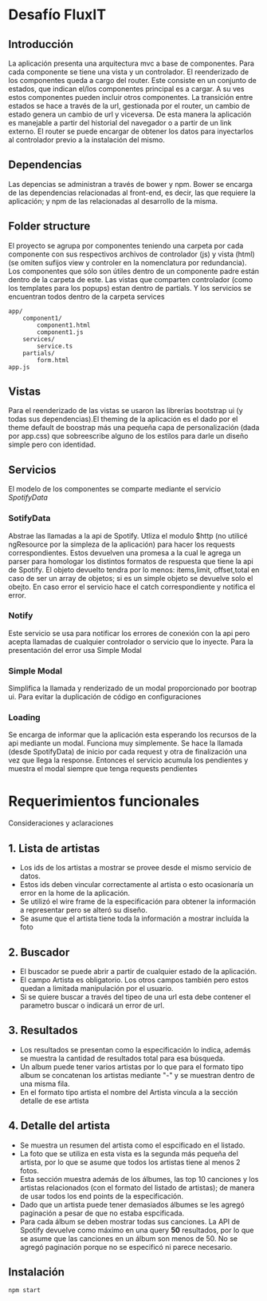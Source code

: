 # Desafío FluxIT

## Introducción
La aplicación presenta una arquitectura mvc a base de componentes. Para cada componente se tiene una vista y un controlador. El reenderizado de los componentes queda a cargo del router. Este consiste en un conjunto de estados, que indican el/los componentes principal es a cargar. A su ves estos componentes pueden incluir otros componentes. La transición entre estados se hace a través de la url, gestionada por el router, un cambio de estado genera un cambio de url y viceversa. De esta manera la aplicación es manejable a partir del historial del navegador o a partir de un link externo. El router se puede encargar de obtener los datos para inyectarlos al controlador previo a la instalación del mismo.

## Dependencias
Las depencias se administran a través de bower y npm. Bower se encarga de las dependencias relacionadas al front-end, es decir, las que requiere la aplicación; y npm de las relacionadas al desarrollo de la misma.
 


## Folder structure

El proyecto se agrupa por componentes teniendo una carpeta por cada componente con sus respectivos archivos de controlador (js) y vista (html) (se omiten sufijos view y controler en la nomenclatura por redundancia). Los componentes que sólo son útiles dentro de un componente padre están dentro de la carpeta de este.
Las vistas que comparten controlador (como los templates para los popups) estan dentro de partials. Y los servicios se encuentran todos dentro de la carpeta services

    app/
        component1/
            component1.html
            component1.js
        services/
            service.ts
        partials/
            form.html
    app.js

## Vistas
Para el reenderizado de las vistas se usaron las librerías bootstrap ui (y todas sus dependencias).El theming de la aplicación es el dado por el theme default de boostrap más una pequeña capa de personalización (dada por app.css) que sobreescribe alguno de los estilos para darle un diseño simple pero con identidad.

## Servicios
El modelo de los componentes se comparte mediante el servicio *SpotifyData*

### SotifyData
Abstrae las llamadas a la api de Spotify. Utliza el modulo $http (no utilicé ngResource por la simpleza de la aplicación) para hacer los requests correspondientes. Estos devuelven una promesa a la cual le agrega un parser para homologar los distintos formatos de respuesta que tiene la api de Spotify. El objeto devuelto tendra por lo menos: items,limit, offset,total en caso de ser un array de objetos; si es un simple objeto se devuelve solo el obejto. En caso error el servicio hace el catch correspondiente y notifica el error.

### Notify
Este servicio se usa para notificar los errores de conexión con la api pero acepta llamadas de cualquier controlador o servicio que lo inyecte. Para la presentación del error usa Simple Modal

### Simple Modal
Simplifica la llamada y renderizado de un modal proporcionado por bootrap ui. Para evitar la duplicación de código en configuraciones

### Loading
Se encarga de informar que la aplicación esta esperando los recursos de la api mediante un modal. Funciona muy simplemente. Se hace la llamada (desde SpotifyData) de inicio por cada request y otra de finalización una vez que llega la response. Entonces el servicio acumula los pendientes y muestra el modal siempre que tenga requests pendientes

# Requerimientos funcionales

Consideraciones y aclaraciones

## 1. Lista de artistas

* Los ids de los artistas a mostrar se provee desde el mismo servicio de datos. 
* Estos ids deben vincular correctamente al artista o esto ocasionaría un error en la home de la aplicación.
* Se utilizó el wire frame de la especificación para obtener la información a representar pero se alteró su diseño.
* Se asume que el artista tiene toda la información a mostrar incluída la foto

## 2. Buscador
* El buscador se puede abrir a partir de cualquier estado de la aplicación. 
* El campo Artista es obligatorio. Los otros campos también pero estos quedan a limitada manipulación por el usuario.
* Si se quiere buscar a través del tipeo de una url esta debe contener el parametro buscar o indicará un error de url.


## 3. Resultados
* Los resultados se presentan como la especificación lo indica, además se muestra la cantidad de resultados total para esa búsqueda. 
* Un album puede tener varios artistas por lo que para el formato tipo album se concatenan los artistas mediante "-" y se muestran dentro de una misma fila. 
* En el formato tipo artista el nombre del Artista vincula a la sección detalle de ese artista


## 4. Detalle del artista

* Se muestra un resumen del artista como el espcificado en el listado.
* La foto que se utiliza en esta vista es la segunda más pequeña del artista, por lo que se asume que todos los artistas tiene al menos 2 fotos.
* Esta sección muestra además de los álbumes, las top 10 canciones y los artistas relacionados (con el formato del listado de artistas); de manera de usar todos los end points de la especificación. 
* Dado que un artista puede tener demasiados álbumes se les agregó paginación a pesar de que no estaba espcificada.
* Para cada álbum se deben mostrar todas sus canciones. La API de Spotify devuelve como máximo en una query **50** resultados, por lo que se asume que las canciones en un álbum son menos de 50. No se agregó paginación porque no se especificó ni parece necesario.

## Instalación
	
	npm start
